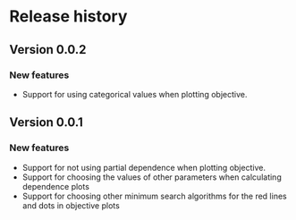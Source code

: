 # Release history

## Version 0.0.2

### New features
* Support for using categorical values when plotting objective.

## Version 0.0.1

### New features
* Support for not using partial dependence when plotting objective.
* Support for choosing the values of other parameters when calculating dependence plots
* Support for choosing other minimum search algorithms for the red lines and dots in objective plots